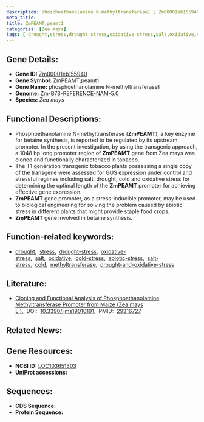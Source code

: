 ```yaml
---
description: phosphoethanolamine N-methyltransferase1 ; Zm00001eb155940 ; Zea mays
meta_title:
title: ZmPEAMT;peamt1
categories: [Zea mays]
tags: [ drought,stress,drought stress,oxidative stress,salt,oxidative,cold stress,abiotic stress,salt stress,cold,methyltransferase,drought and oxidative stress ]
---
```


## Gene Details:
- **Gene ID:**	[Zm00001eb155940](https://www.maizegdb.org/gene_center/gene/Zm00001eb155940)
- **Gene Symbol:** ZmPEAMT;peamt1
- **Gene Name:** phosphoethanolamine N-methyltransferase1
- **Genome:** [Zm-B73-REFERENCE-NAM-5.0](https://www.maizegdb.org/genome/assembly/Zm-B73-REFERENCE-NAM-5.0)
- **Species:** *Zea mays*

## Functional Descriptions:
   - Phosphoethanolamine N-methyltransferase (**ZmPEAMT**), a key enzyme for betaine synthesis, is reported to be regulated by its upstream promoter. In the present investigation, by using the transgenic approach, a 1048 bp long promoter region of **ZmPEAMT** gene from Zea mays was cloned and functionally characterized in tobacco.
   - The T1 generation transgenic tobacco plants possessing a single copy of the transgene were assessed for GUS expression under control and stressful regimes including salt, drought, cold and oxidative stress for determining the optimal length of the **ZmPEAMT** promoter for achieving effective gene expression.
   - **ZmPEAMT** gene promoter, as a stress-inducible promoter, may be used to biological engineering for solving the problem caused by abiotic stress in different plants that might provide staple food crops.
   - **ZmPEAMT** gene involved in betaine synthesis.

## Function-related keywords:
- [drought](/tags/drought/),&nbsp;&nbsp;[stress](/tags/stress/),&nbsp;&nbsp;[drought-stress](/tags/drought-stress/),&nbsp;&nbsp;[oxidative-stress](/tags/oxidative-stress/),&nbsp;&nbsp;[salt](/tags/salt/),&nbsp;&nbsp;[oxidative](/tags/oxidative/),&nbsp;&nbsp;[cold-stress](/tags/cold-stress/),&nbsp;&nbsp;[abiotic-stress](/tags/abiotic-stress/),&nbsp;&nbsp;[salt-stress](/tags/salt-stress/),&nbsp;&nbsp;[cold](/tags/cold/),&nbsp;&nbsp;[methyltransferase](/tags/methyltransferase/),&nbsp;&nbsp;[drought-and-oxidative-stress](/tags/drought-and-oxidative-stress/)

## Literature:
   - [Cloning and Functional Analysis of Phosphoethanolamine Methyltransferase Promoter from Maize (Zea mays L.).]( https://www.mdpi.com/1422-0067/19/1/191)&nbsp;&nbsp;DOI:&nbsp;&nbsp;[10.3390/ijms19010191](https://www.mdpi.com/1422-0067/19/1/191);&nbsp;&nbsp;PMID:&nbsp;&nbsp;[29316727](https://pubmed.ncbi.nlm.nih.gov/29316727/)

## Related News:

## Gene Resources:
- **NCBI ID:**  [LOC103651303](https://www.ncbi.nlm.nih.gov/gene/?term=LOC103651303)
- **UniProt accessions:** [](https://www.uniprot.org/uniprotkb//entry)



## Sequences:
- **CDS Sequence:**
- **Protein Sequence:**
